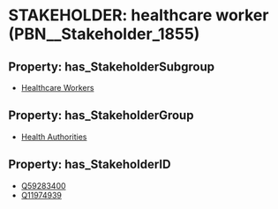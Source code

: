 # STAKEHOLDER: __healthcare worker__ (PBN__Stakeholder_1855)

## Property: has_StakeholderSubgroup

* [Healthcare Workers](PBN__StakeholderSubgroup_45)

## Property: has_StakeholderGroup

* [Health Authorities](PBN__StakeholderGroup_4)

## Property: has_StakeholderID

* [Q59283400](Q59283400)
* [Q11974939](Q11974939)

